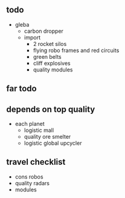 ## todo
- gleba
  - carbon dropper
  - import 
    - 2 rocket silos
    - flying robo frames and red circuits
    - green belts
    - cliff explosives
    - quality modules

## far todo

## depends on top quality
- each planet
  - logistic mall
  - quality ore smelter
  - logistic global upcycler

## travel checklist
- cons robos
- quality radars
- modules
